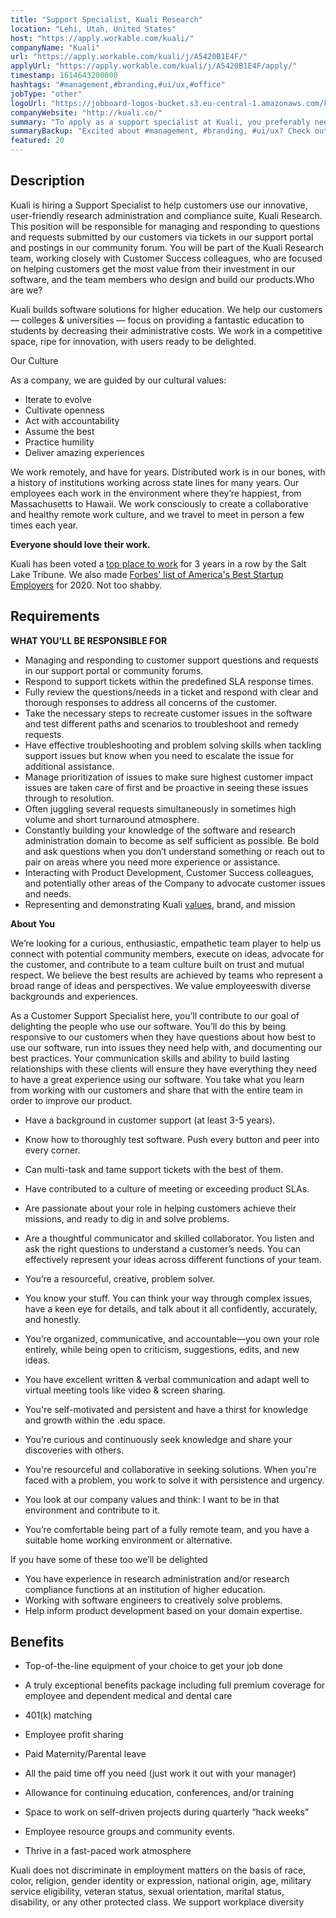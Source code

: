 ```yaml
---
title: "Support Specialist, Kuali Research"
location: "Lehi, Utah, United States"
host: "https://apply.workable.com/kuali/"
companyName: "Kuali"
url: "https://apply.workable.com/kuali/j/A5420B1E4F/"
applyUrl: "https://apply.workable.com/kuali/j/A5420B1E4F/apply/"
timestamp: 1614643200000
hashtags: "#management,#branding,#ui/ux,#office"
jobType: "other"
logoUrl: "https://jobboard-logos-bucket.s3.eu-central-1.amazonaws.com/kuali"
companyWebsite: "http://kuali.co/"
summary: "To apply as a support specialist at Kuali, you preferably need to have 3 years in a row by the Salt Lake Tribune."
summaryBackup: "Excited about #management, #branding, #ui/ux? Check out this job post!"
featured: 20
---
```


## Description

Kuali is hiring a Support Specialist to help customers use our innovative, user-friendly research administration and compliance suite, Kuali Research. This position will be responsible for managing and responding to questions and requests submitted by our customers via tickets in our support portal and postings in our community forum. You will be part of the Kuali Research team, working closely with Customer Success colleagues, who are focused on helping customers get the most value from their investment in our software, and the team members who design and build our products.Who are we?

Kuali builds software solutions for higher education. We help our customers — colleges & universities — focus on providing a fantastic education to students by decreasing their administrative costs. We work in a competitive space, ripe for innovation, with users ready to be delighted.

Our Culture

As a company, we are guided by our cultural values:

*   Iterate to evolve
*   Cultivate openness
*   Act with accountability
*   Assume the best
*   Practice humility
*   Deliver amazing experiences

We work remotely, and have for years. Distributed work is in our bones, with a history of institutions working across state lines for many years. Our employees each work in the environment where theyʼre happiest, from Massachusetts to Hawaii. We work consciously to create a collaborative and healthy remote work culture, and we travel to meet in person a few times each year.

**Everyone should love their work.**

Kuali has been voted a [top place to work](https://topworkplaces.com/publication/saltlake/kuali/) for 3 years in a row by the Salt Lake Tribune. We also made [Forbes' list of America's Best Startup Employers](https://www.forbes.com/americas-best-startup-employers/#1100e1e65275) for 2020. Not too shabby.

## Requirements

**WHAT YOU'LL BE RESPONSIBLE FOR**

*   Managing and responding to customer support questions and requests in our support portal or community forums.
*   Respond to support tickets within the predefined SLA response times.
*   Fully review the questions/needs in a ticket and respond with clear and thorough responses to address all concerns of the customer.
*   Take the necessary steps to recreate customer issues in the software and test different paths and scenarios to troubleshoot and remedy requests.
*   Have effective troubleshooting and problem solving skills when tackling support issues but know when you need to escalate the issue for additional assistance.
*   Manage prioritization of issues to make sure highest customer impact issues are taken care of first and be proactive in seeing these issues through to resolution.
*   Often juggling several requests simultaneously in sometimes high volume and short turnaround atmosphere.
*   Constantly building your knowledge of the software and research administration domain to become as self sufficient as possible. Be bold and ask questions when you don’t understand something or reach out to pair on areas where you need more experience or assistance.
*   Interacting with Product Development, Customer Success colleagues, and potentially other areas of the Company to advocate customer issues and needs.
*   Representing and demonstrating Kuali [values](https://www.kuali.co/about), brand, and mission

**About You**

Weʼre looking for a curious, enthusiastic, empathetic team player to help us connect with potential community members, execute on ideas, advocate for the customer, and contribute to a team culture built on trust and mutual respect. We believe the best results are achieved by teams who represent a broad range of ideas and perspectives. We value employeeswith diverse backgrounds and experiences.

As a Customer Support Specialist here, you’ll contribute to our goal of delighting the people who use our software. You’ll do this by being responsive to our customers when they have questions about how best to use our software, run into issues they need help with, and documenting our best practices. Your communication skills and ability to build lasting relationships with these clients will ensure they have everything they need to have a great experience using our software. You take what you learn from working with our customers and share that with the entire team in order to improve our product.

*   Have a background in customer support (at least 3-5 years).
*   Know how to thoroughly test software. Push every button and peer into every corner.
*   Can multi-task and tame support tickets with the best of them.
*   Have contributed to a culture of meeting or exceeding product SLAs.
*   Are passionate about your role in helping customers achieve their missions, and ready to dig in and solve problems.
*   Are a thoughtful communicator and skilled collaborator. You listen and ask the right questions to understand a customer’s needs. You can effectively represent your ideas across different functions of your team.
*   Youʼre a resourceful, creative, problem solver.
*   You know your stuff. You can think your way through complex issues, have a keen eye for details, and talk about it all confidently, accurately, and honestly.
*   Youʼre organized, communicative, and accountable—you own your role entirely, while being open to criticism, suggestions, edits, and new ideas.
*   You have excellent written & verbal communication and adapt well to virtual meeting tools like video & screen sharing.
*   You're self-motivated and persistent and have a thirst for knowledge and growth within the .edu space.
*   Youʼre curious and continuously seek knowledge and share your discoveries with others.

*   You're resourceful and collaborative in seeking solutions. When you're faced with a problem, you work to solve it with persistence and urgency.
*   You look at our company values and think: I want to be in that environment and contribute to it.
*   You’re comfortable being part of a fully remote team, and you have a suitable home working environment or alternative.

If you have some of these too we’ll be delighted

*   You have experience in research administration and/or research compliance functions at an institution of higher education.
*   Working with software engineers to creatively solve problems.
*   Help inform product development based on your domain expertise.

## Benefits

*   Top-of-the-line equipment of your choice to get your job done
*   A truly exceptional benefits package including full premium coverage for employee and dependent medical and dental care
*   401(k) matching
*   Employee profit sharing
*   Paid Maternity/Parental leave
*   All the paid time off you need (just work it out with your manager)
*   Allowance for continuing education, conferences, and/or training
*   Space to work on self-driven projects during quarterly “hack weeks”
*   Employee resource groups and community events.

*   Thrive in a fast-paced work atmosphere

Kuali does not discriminate in employment matters on the basis of race, color, religion, gender identity or expression, national origin, age, military service eligibility, veteran status, sexual orientation, marital status, disability, or any other protected class. We support workplace diversity
